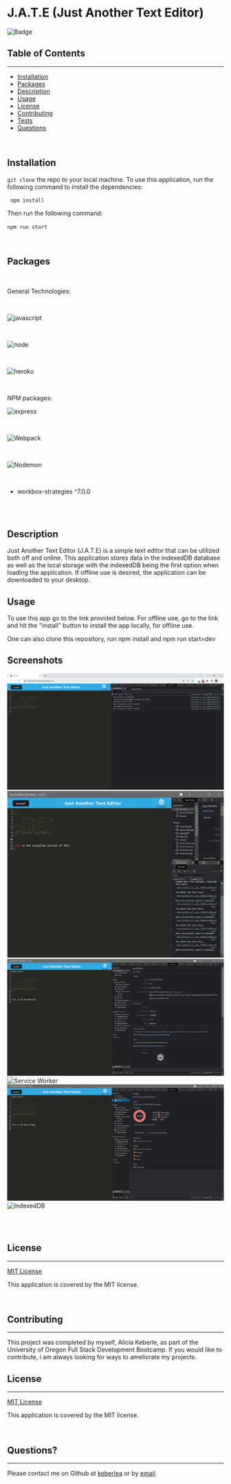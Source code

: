 # J.A.T.E (Just Another Text Editor)

![Badge](https://img.shields.io/badge/license-MIT-blue)

## Table of Contents
---
* [Installation](#installation)
* [Packages](#packages)
* [Description](#description)
* [Usage](#usage)
* [License](#license)
* [Contributing](#contributing)
* [Tests](#tests)
* [Questions](#questions)

<br>



## Installation

`git clone` the repo to your local machine. To use this application, run the following command to install the dependencies: 

     npm install

Then run the following command:

`npm run start`


<br>

## Packages
<br>

General Technologies:

<br>

![javascript](https://img.shields.io/badge/JavaScript-323330?style=for-the-badge&logo=javascript&logoColor=F7DF1E)

<br>

![node](https://img.shields.io/badge/Node.js-339933?style=for-the-badge&logo=nodedotjs&logoColor=white)

<br>

![heroku](https://img.shields.io/badge/Heroku-430098?style=for-the-badge&logo=heroku&logoColor=white)

<br>

NPM packages:
<br>

![express](https://img.shields.io/badge/Express.js-000000?style=for-the-badge&logo=express&logoColor=white)

<br>

![Webpack](https://img.shields.io/badge/Webpack-8DD6F9?style=for-the-badge&logo=Webpack&logoColor=white)

<br>

![Nodemon](https://img.shields.io/badge/NODEMON-%23323330.svg?style=for-the-badge&logo=nodemon&logoColor=%BBDEAD)

<br>

- workbox-strategies ^7.0.0
<br>
<br>

## Description
Just Another Text Editor (J.A.T.E) is a simple text editor that can be utilized both off and online. This application stores data in the indexedDB database as well as the local storage with the indexedDB being the first option when loading the application. If offline use is desired, the application can be downloaded to your desktop.


## Usage

To use this app go to the link provided below. For offline use, go to the link and hit the "install" button to install the app locally, for offline use.

One can also clone this repository, run npm install and npm run start=dev

## Screenshots

![Heroku Deployed App](client/src/images/herokudeployedapp.PNG)
![Installed JATE](client/src/images/installedversionofJATE.PNG)
![App Manifest](client/src/images/appManifest.PNG)
![Service Worker](client/src/images/serviceWorker.PNG)
![App Storage](client/src/images/AppStorage.PNG)
![IndexedDB](client/src/images/indexedDB.PNG)


<br>

<br>

## License 
---
[MIT License](./LICENSE) <br>

This application is covered by the MIT license.

<br>

## Contributing 
---
This project was completed by myself, Alicia Keberle, as part of the University of Oregon Full Stack Development Bootcamp. If you would like to contribute, i am always looking for ways to ameliorate my projects.
<br>

## License 
---
[MIT License](./LICENSE) <br>

This application is covered by the MIT license.

<br>

## Questions?
---
Please contact me on Github at [keberlea](https://github.com/keberlea) or by [email](mailto:alicia.keberle@gmail.com).

